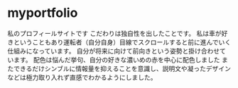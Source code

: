 # myportfolio
私のプロフィールサイトです
こだわりは独自性を出したことです。
私は車が好きということもあり運転者（自分自身）目線でスクロールすると前に進んでいく仕組みになっています。
自分が将来に向けて前向きという姿勢と掛け合わせています。
配色は悩んだ挙句、自分の好きな濃いめの赤を中心に配色しました
またできるだけシンブルに情報量を抑えることを意識し、説明文や凝ったデザインなどは極力取り入れず直感でわかるようにしました。
